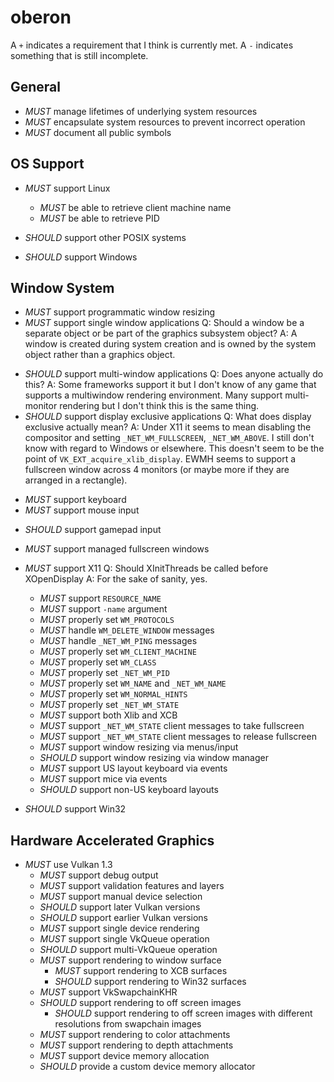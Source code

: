# oberon

A `+` indicates a requirement that I think is currently met. A `-` indicates something that is still incomplete.

## General

- *MUST* manage lifetimes of underlying system resources
- *MUST* encapsulate system resources to prevent incorrect operation
- *MUST* document all public symbols

## OS Support

- *MUST* support Linux
    + *MUST* be able to retrieve client machine name
    + *MUST* be able to retrieve PID

- *SHOULD* support other POSIX systems

- *SHOULD* support Windows

## Window System

+ *MUST* support programmatic window resizing
+ *MUST* support single window applications
    Q: Should a window be a separate object or be part of the graphics subsystem object?
    A: A window is created during system creation and is owned by the system object rather than a graphics object.
- *SHOULD* support multi-window applications
    Q: Does anyone actually do this?
    A: Some frameworks support it but I don't know of any game that supports a multiwindow rendering environment.
       Many support multi-monitor rendering but I don't think this is the same thing.
- *SHOULD* support display exclusive applications
    Q: What does display exclusive actually mean?
    A: Under X11 it seems to mean disabling the compositor and setting `_NET_WM_FULLSCREEN`, `_NET_WM_ABOVE`.
       I still don't know with regard to Windows or elsewhere. This doesn't seem to be the point of
       `VK_EXT_acquire_xlib_display`. EWMH seems to support a fullscreen window across 4 monitors (or maybe more if
       they are arranged in a rectangle).
+ *MUST* support keyboard
+ *MUST* support mouse input
- *SHOULD* support gamepad input
+ *MUST* support managed fullscreen windows

- *MUST* support X11
    Q: Should XInitThreads be called before XOpenDisplay
    A: For the sake of sanity, yes.
    + *MUST* support `RESOURCE_NAME`
    + *MUST* support `-name` argument
    + *MUST* properly set `WM_PROTOCOLS`
    + *MUST* handle `WM_DELETE_WINDOW` messages
    + *MUST* handle `_NET_WM_PING` messages
    + *MUST* properly set `WM_CLIENT_MACHINE`
    + *MUST* properly set `WM_CLASS`
    + *MUST* properly set `_NET_WM_PID`
    + *MUST* properly set `WM_NAME` and `_NET_WM_NAME`
    + *MUST* properly set `WM_NORMAL_HINTS`
    + *MUST* properly set `_NET_WM_STATE`
    + *MUST* support both Xlib and XCB
    + *MUST* support `_NET_WM_STATE` client messages to take fullscreen
    + *MUST* support `_NET_WM_STATE` client messages to release fullscreen
    + *MUST* support window resizing via menus/input
    + *SHOULD* support window resizing via window manager
    + *MUST* support US layout keyboard via events
    + *MUST* support mice via events
    - *SHOULD* support non-US keyboard layouts

- *SHOULD* support Win32

## Hardware Accelerated Graphics

- *MUST* use Vulkan 1.3
    + *MUST* support debug output
    + *MUST* support validation features and layers
    + *MUST* support manual device selection
    - *SHOULD* support later Vulkan versions
    - *SHOULD* support earlier Vulkan versions
    - *MUST* support single device rendering
    - *MUST* support single VkQueue operation
    - *SHOULD* support multi-VkQueue operation
    - *MUST* support rendering to window surface
        + *MUST* support rendering to XCB surfaces
        - *SHOULD* support rendering to Win32 surfaces
    + *MUST* support VkSwapchainKHR
    - *SHOULD* support rendering to off screen images
        - *SHOULD* support rendering to off screen images with different resolutions from swapchain images
    + *MUST* support rendering to color attachments
    - *MUST* support rendering to depth attachments
    - *MUST* support device memory allocation
    - *SHOULD* provide a custom device memory allocator
